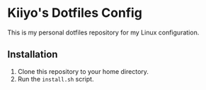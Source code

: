 # Kiiyo's Dotfiles Config

This is my personal dotfiles repository for my Linux configuration.

## Installation

1. Clone this repository to your home directory.
2. Run the `install.sh` script.

